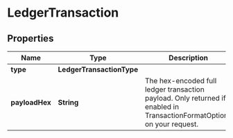 

# LedgerTransaction


## Properties

| Name | Type | Description | Notes |
|------------ | ------------- | ------------- | -------------|
|**type** | **LedgerTransactionType** |  |  |
|**payloadHex** | **String** | The hex-encoded full ledger transaction payload. Only returned if enabled in TransactionFormatOptions on your request. |  [optional] |



